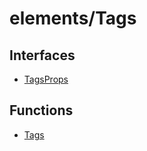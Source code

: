# elements/Tags

## Interfaces

- [TagsProps](interfaces/TagsProps.md)

## Functions

- [Tags](functions/Tags.md)
